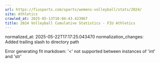 ```yaml
---
url: https://fiusports.com/sports/womens-volleyball/stats/2024/
site: Athletics
crawled_at: 2025-05-13T10:04:43.423967
title: 2024 Volleyball Cumulative Statistics - FIU Athletics
---
```

normalized_at: 2025-05-22T17:17:25.043470
normalization_changes: Added trailing slash to directory path

Error generating fit markdown: '<' not supported between instances of 'int' and 'str'